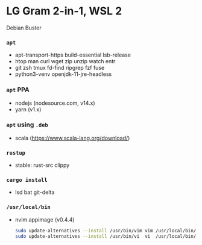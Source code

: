 LG Gram 2-in-1, WSL 2
========
Debian Buster

### `apt`
- apt-transport-https build-essential lsb-release
- htop man curl wget zip unzip watch entr
- git zsh tmux fd-find ripgrep fzf fuse
- python3-venv openjdk-11-jre-headless

### `apt` PPA
- nodejs (nodesource.com, v14.x)
- yarn (v1.x)

### `apt` using `.deb`
- scala (<https://www.scala-lang.org/download/>)

### `rustup`
- stable: rust-src clippy

### `cargo install`
- lsd bat git-delta

### `/usr/local/bin`
- nvim.appimage (v0.4.4)

  ```bash
  sudo update-alternatives --install /usr/bin/vim vim /usr/local/bin/nvim.appimage 110
  sudo update-alternatives --install /usr/bin/vi  vi  /usr/local/bin/nvim.appimage 110
  ```
